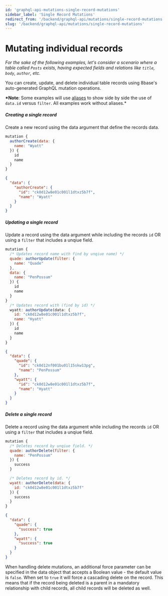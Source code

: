 ```yaml
---
id: 'graphql-api-mutations-single-record-mutations'
sidebar_label: 'Single Record Mutations'
redirect_from: '/backend/graphql-api/mutations/single-record-mutations'
slug: '/backend/graphql-api/mutations/single-record-mutations'
---
```


# Mutating individual records

_For the sake of the following examples, let's consider a scenario where a table called `Posts` exists, having expected fields and relations like `title`, `body`, `author`, etc._

You can create, update, and delete individual table records using 8base's auto-generated GraphQL mutation operations.

**\*Note**: Some examples will use [aliases](/backend/graphql-api/#aliases) to show side by side the use of `data.id` versus `filter`. All examples work without aliases.\*

##### Creating a single record

Create a new record using the data argument that define the records data.

```javascript
mutation {
  authorCreate(data: {
    name: "Wyatt"
  }) {
    id
    name
  }
}
```

```json
{
  "data": {
    "authorCreate": {
      "id": "ck0d12w8e01c001l1dtxz5b7f",
      "name": "Wyatt"
    }
  }
}
```

##### Updating a single record

Update a record using the data argument while including the records `id` OR using a `filter` that includes a unqiue field.

```javascript
mutation {
  /* Updates record name with find by unqiue name) */
  quade: authorUpdate(filter: {
    name: "Quade"
  },
  data: {
    name: "PenPossum"
  }) {
    id
    name
  }
}
  /* Updates record with (find by id) */
  wyatt: authorUpdate(data: {
    id: "ck0d12w8e01c001l1dtxz5b7f",
    name: "Hyatt"
  }) {
    id
    name
  }
}
```

```json
{
  "data": {
    "quade": {
      "id": "ck0d12nf001bu01l15skw13pg",
      "name": "PenPossum"
    },
    "wyatt": {
      "id": "ck0d12w8e01c001l1dtxz5b7f",
      "name": "Hyatt"
    }
  }
}
```

##### Delete a single record

Delete a record using the data argument while including the records `id` OR using a `filter` that includes a unqiue field.

```javascript
mutation {
  /* Deletes record by unqiue field. */
  quade: authorDelete(filter: {
    name: "PenPossum"
  }) {
    success
  }

  /* Deletes record by id. */
  wyatt: authorDelete(data: {
    id: "ck0d12w8e01c001l1dtxz5b7f"
  }) {
    success
  }
}
```

```json
{
  "data": {
    "quade": {
      "success": true
    },
    "wyatt": {
      "success": true
    }
  }
}
```

When handling delete mutations, an additional force parameter can be specified in the data object that accepts a Boolean value - the default value is `false`. When set to `true` it will force a cascading delete on the record. This means that if the record being deleted is a parent in a mandatory relationship with child records, all child records will be deleted as well.
